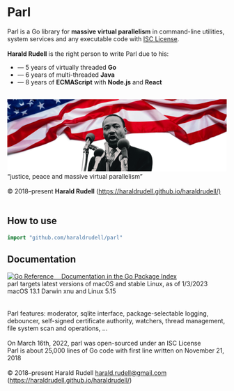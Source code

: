 # Parl

Parl is a Go library for <strong>massive virtual parallelism</strong> in command-line utilities, system services and any executable code with <a href=./LICENSE>ISC License</a>.<br />
<br />
<strong>Harald Rudell</strong> is the right person to write Parl due to his:<ul>
<li>— 5 years of virtually threaded <strong>Go</strong></li>
<li>— 6 years of multi-threaded <strong>Java</strong></li>
<li>— 8 years of <strong>ECMAScript</strong> with <strong>Node.js</strong> and <strong>React</strong></li>
</ul>
<br />
<img src=./zassets/theflag.png>
“justice, peace and massive virtual parallelism”
<br />
<br />
© 2018–present <strong>Harald Rudell</strong> <harald.rudell@gmail.com> (<a href=https://haraldrudell.github.io/haraldrudell/ >https://haraldrudell.github.io/haraldrudell/)</a>
<br />
<br />

## How to use
```go
import "github.com/haraldrudell/parl"
```
## Documentation

<a href="https://pkg.go.dev/github.com/haraldrudell/parl"><img src="https://pkg.go.dev/badge/github.com/haraldrudell/parl.svg" alt="Go Reference">&emsp; Documentation in the Go Package Index</a>
<br />
parl targets latest versions of macOS and stable Linux, as of 1/3/2023 macOS 13.1 Darwin xnu and Linux 5.15<br />
<br />
<br />
Parl features: moderator, sqlite interface, package-selectable logging, debouncer, self-signed certificate authority, watchers, thread management, file system scan and operations, …
<br />
<br />
On March 16th, 2022, parl was open-sourced under an ISC License<br />
Parl is about 25,000 lines of Go code with first line written on November 21, 2018<br />
<br />
© 2018–present Harald Rudell <harald.rudell@gmail.com> (https://haraldrudell.github.io/haraldrudell/)
